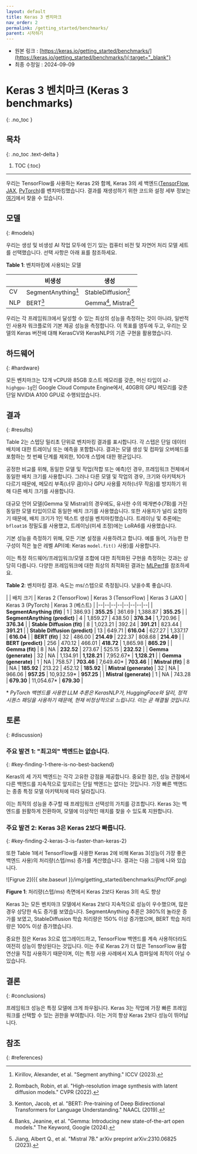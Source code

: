 ```yaml
---
layout: default
title: Keras 3 벤치마크
nav_order: 2
permalink: /getting_started/benchmarks/
parent: 시작하기
---
```


* 원본 링크 : [https://keras.io/getting_started/benchmarks/](https://keras.io/getting_started/benchmarks/){:target="_blank"}
* 최종 수정일 : 2024-09-09

# Keras 3 벤치마크 (Keras 3 benchmarks)
{: .no_toc }

## 목차
{: .no_toc .text-delta }

1. TOC
{:toc}

---

우리는 TensorFlow를 사용하는 Keras 2와 함께, Keras 3의 세 백엔드([TensorFlow](https://tensorflow.org/), [JAX](https://jax.readthedocs.io/en/latest/), [PyTorch](https://pytorch.org/))를 벤치마킹했습니다. 
결과를 재생성하기 위한 코드와 설정 세부 정보는 [여기](https://github.com/haifeng-jin/keras-benchmarks/tree/v0.0.5)에서 찾을 수 있습니다.

모델
------
{: #models}
<!-- Models -->

우리는 생성 및 비생성 AI 작업 모두에 인기 있는 컴퓨터 비전 및 자연어 처리 모델 세트를 선택했습니다. 
선택 사항은 아래 표를 참조하세요.

**Table 1**: 벤치마킹에 사용되는 모델

|     | 비생성      | 생성             |
|-----|---------------------|------------------------|
| CV  | SegmentAnything[^1] | StableDiffusion[^2]    |
| NLP | BERT[^3]            | Gemma[^4], Mistral[^5] |

우리는 각 프레임워크에서 달성할 수 있는 최상의 성능을 측정하는 것이 아니라, 
일반적인 사용자 워크플로의 기본 제공 성능을 측정합니다. 
이 목표를 염두에 두고, 
우리는 모델의 Keras 버전에 대해 KerasCV와 KerasNLP의 기존 구현을 활용했습니다.

하드웨어
--------
{: #hardware}
<!-- Hardware -->

모든 벤치마크는 12개 vCPU와 85GB 호스트 메모리를 갖춘, 
머신 타입이 `a2-highgpu-1g`인 Google Cloud Compute Engine에서, 
40GB의 GPU 메모리를 갖춘 단일 NVIDIA A100 GPU로 수행되었습니다.

결과
-------
{: #results}
<!-- Results -->

Table 2는 스텝당 밀리초 단위로 벤치마킹 결과를 표시합니다. 
각 스텝은 단일 데이터 배치에 대한 트레이닝 또는 예측을 포함합니다. 
결과는 모델 생성 및 컴파일 오버헤드를 포함하는 첫 번째 단계를 제외한, 100개 스텝에 대한 평균입니다.

공정한 비교를 위해, 
동일한 모델 및 작업(적합 또는 예측)인 경우, 프레임워크 전체에서 동일한 배치 크기를 사용합니다. 
그러나 다른 모델 및 작업의 경우, 크기와 아키텍처가 다르기 때문에, 
메모리 부족(너무 큼)이나 GPU 사용률 저하(너무 작음)를 방지하기 위해 다른 배치 크기를 사용합니다.

대규모 언어 모델(Gemma 및 Mistral)의 경우에도, 
유사한 수의 매개변수(7B)를 가진 동일한 모델 타입이므로 동일한 배치 크기를 사용했습니다. 
또한 사용자가 널리 요청하기 때문에, 배치 크기가 1인 텍스트 생성을 벤치마킹했습니다. 
트레이닝 및 추론에는 `bfloat16` 정밀도를 사용했고, 트레이닝(미세 조정)에는 LoRA6를 사용했습니다.

기본 성능을 측정하기 위해, 모든 기본 설정을 사용하려고 합니다. 
예를 들어, 가능한 한 구성이 적은 높은 레벨 API(예: Keras `model.fit()` 사용)를 사용합니다.

이는 특정 하드웨어/프레임워크/모델 조합에 대한 최적화된 구현을 측정하는 것과는 상당히 다릅니다. 
다양한 프레임워크에 대한 최상의 최적화된 결과는 [MLPerf](https://mlcommons.org/benchmarks/)를 참조하세요.

**Table 2**: 벤치마킹 결과. 속도는 ms/스텝으로 측정됩니다. 낮을수록 좋습니다.

|  | 배치 크기 | Keras 2 (TensorFlow) | Keras 3 (TensorFlow) | Keras 3  (JAX) | Keras 3 (PyTorch) | Keras 3 (베스트) |
|--|--|--|--|--|--|--|--|
| **SegmentAnything (fit)** | 1 | 386.93 | **355.25** | 361.69 | 1,388.87 | **355.25** |
| **SegmentAnything (predict)** | 4 | 1,859.27 | 438.50 | **376.34** | 1,720.96 | **376.34** |
| **Stable Diffusion (fit)** | 8 | 1,023.21 | 392.24 | **391.21** | 823.44 | **391.21** |
| **Stable Diffusion (predict)** | 13 | 649.71 | **616.04** | 627.27 | 1,337.17 | **616.04** |
| **BERT (fit)** | 32 | 486.00 | **214.49** | 222.37 | 808.68 | **214.49** |
| **BERT (predict)** | 256 | 470.12 | 466.01 | **418.72** | 1,865.98 | **865.29** |
| **Gemma (fit)** | 8 | NA | **232.52** | 273.67 | 525.15 | **232.52** |
| **Gemma (generate)** | 32 | NA | 1,134.91 | **1,128.21** | 7,952.67\* | **1,128.21** |
| **Gemma (generate)** | 1 | NA | 758.57 | **703.46** | 7,649.40\* | **703.46** |
| **Mistral (fit)** | 8 | NA | **185.92** | 213.22 | 452.12 | **185.92** |
| **Mistral (generate)** | 32 | NA | 966.06 | **957.25** | 10,932.59\* | **957.25** |
| **Mistral (generate)** | 1 | NA | 743.28 | **679.30** | 11,054.67\* | **679.30** |

\* _PyTorch 백엔드를 사용한 LLM 추론은 KerasNLP가, HuggingFace와 달리, 정적 시퀀스 패딩을 사용하기 때문에, 현재 비정상적으로 느립니다. 이는 곧 해결될 것입니다._

토론
----------
{: #discussion}
<!-- Discussion -->

### 주요 발견 1: "최고의" 백엔드는 없습니다.
{: #key-finding-1-there-is-no-best-backend}
<!-- ### Key Finding 1: There is no "best" backend -->

Keras의 세 가지 백엔드는 각각 고유한 강점을 제공합니다. 
중요한 점은, 성능 관점에서 다른 백엔드를 지속적으로 앞지르는 단일 백엔드는 없다는 것입니다. 
가장 빠른 백엔드는 종종 특정 모델 아키텍처에 따라 달라집니다.

이는 최적의 성능을 추구할 때 프레임워크 선택성의 가치를 강조합니다. 
Keras 3는 백엔드를 원활하게 전환하여, 모델에 이상적인 매치를 찾을 수 있도록 지원합니다.

### 주요 발견 2: Keras 3은 Keras 2보다 빠릅니다.
{: #key-finding-2-keras-3-is-faster-than-keras-2}
<!-- ### Key Finding 2: Keras 3 is faster than Keras 2 -->

또한 Table 1에서 TensorFlow를 사용한 Keras 2에 비해 Keras 3(성능이 가장 좋은 백엔드 사용)의 처리량(스텝/ms) 증가를 계산했습니다. 
결과는 다음 그림에 나와 있습니다.

![Figrue 2]({{ site.baseurl }}/img/getting_started/benchmarks/jPncf0F.png)

**Figure 1**: 처리량(스텝/ms) 측면에서 Keras 2보다 Keras 3의 속도 향상

Keras 3는 모든 벤치마크 모델에서 Keras 2보다 지속적으로 성능이 우수했으며, 
많은 경우 상당한 속도 증가를 보였습니다. 
SegmentAnything 추론은 380%의 놀라운 증가를 보였고, 
StableDiffusion 학습 처리량은 150% 이상 증가했으며, 
BERT 학습 처리량은 100% 이상 증가했습니다.

중요한 점은 Keras 3으로 업그레이드하고, 
TensorFlow 백엔드를 계속 사용하더라도 여전히 성능이 향상된다는 것입니다. 
이는 주로 Keras 2가 더 많은 TensorFlow 융합 연산을 직접 사용하기 때문이며, 
이는 특정 사용 사례에서 XLA 컴파일에 최적이 아닐 수 있습니다.

결론
-----------
{: #conclusions}
<!-- Conclusions -->

프레임워크 성능은 특정 모델에 크게 좌우됩니다. 
Keras 3는 작업에 가장 빠른 프레임워크를 선택할 수 있는 권한을 부여합니다. 
이는 거의 항상 Keras 2보다 성능이 뛰어납니다.

참조
----------
{: #references}
<!-- References -->

[^1]: Kirillov, Alexander, et al. "Segment anything." ICCV (2023).

[^2]: Rombach, Robin, et al. "High-resolution image synthesis with latent diffusion models." CVPR (2022).

[^3]: Kenton, Jacob, et al. "BERT: Pre-training of Deep Bidirectional Transformers for Language Understanding." NAACL (2019).

[^4]: Banks, Jeanine, et al. "Gemma: Introducing new state-of-the-art open models." The Keyword, Google (2024).

[^5]: Jiang, Albert Q., et al. "Mistral 7B." arXiv preprint arXiv:2310.06825 (2023).

[^6]: Hu, Edward J., et al. "Lora: Low-rank adaptation of large language models." ICLR (2022).
